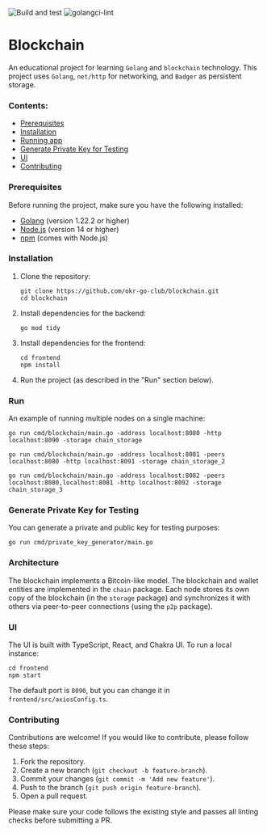 ![Build and test](https://github.com/okr-go-club/blockchain/actions/workflows/go.yml/badge.svg)
![golangci-lint](https://github.com/okr-go-club/blockchain/actions/workflows/golangci-lint.yml/badge.svg)

# Blockchain

An educational project for learning `Golang` and `blockchain` technology. This project uses `Golang`, `net/http` for networking, and `Badger` as persistent storage.

### Contents:

- [Prerequisites](#Prerequisites)
- [Installation](#Installation)
- [Running app](#Run)
- [Generate Private Key for Testing](#Generate-Private-Key-for-Testing)
- [UI](#UI)
- [Contributing](#Contributing)

### Prerequisites
Before running the project, make sure you have the following installed:
- [Golang](https://golang.org/doc/install) (version 1.22.2 or higher)
- [Node.js](https://nodejs.org/) (version 14 or higher)
- [npm](https://www.npmjs.com/get-npm) (comes with Node.js)

### Installation
1. Clone the repository:
    ```shell
    git clone https://github.com/okr-go-club/blockchain.git
    cd blockchain
    ```
2. Install dependencies for the backend:
    ```shell
    go mod tidy
    ```
3. Install dependencies for the frontend:
    ```shell
    cd frontend
    npm install
    ```
4. Run the project (as described in the "Run" section below).

### Run
An example of running multiple nodes on a single machine:
```shell
go run cmd/blockchain/main.go -address localhost:8080 -http localhost:8090 -storage chain_storage

go run cmd/blockchain/main.go -address localhost:8081 -peers localhost:8080 -http localhost:8091 -storage chain_storage_2

go run cmd/blockchain/main.go -address localhost:8082 -peers localhost:8080,localhost:8081 -http localhost:8092 -storage chain_storage_3
```

### Generate Private Key for Testing
You can generate a private and public key for testing purposes:
```shell
go run cmd/private_key_generator/main.go
```

### Architecture
The blockchain implements a Bitcoin-like model. The blockchain and wallet entities are implemented in the `chain` package. Each node stores its own copy of the blockchain (in the `storage` package) and synchronizes it with others via peer-to-peer connections (using the `p2p` package).

### UI
The UI is built with TypeScript, React, and Chakra UI. To run a local instance:
```shell
cd frontend
npm start
```

The default port is `8090`, but you can change it in `frontend/src/axiosConfig.ts`.

### Contributing
Contributions are welcome! If you would like to contribute, please follow these steps:

1. Fork the repository.
2. Create a new branch (`git checkout -b feature-branch`).
3. Commit your changes (`git commit -m 'Add new feature'`).
4. Push to the branch (`git push origin feature-branch`).
5. Open a pull request.

Please make sure your code follows the existing style and passes all linting checks before submitting a PR.

